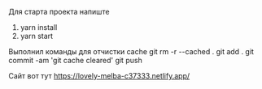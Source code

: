 Для старта проекта напиште 
1. yarn install
2. yarn start

Выполнил команды для отчистки cache
git rm -r --cached .
git add .
git commit -am 'git cache cleared'
git push


Сайт вот тут https://lovely-melba-c37333.netlify.app/